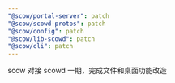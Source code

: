 ```yaml
---
"@scow/portal-server": patch
"@scow/scowd-protos": patch
"@scow/config": patch
"@scow/lib-scowd": patch
"@scow/cli": patch
---
```


scow 对接 scowd 一期，完成文件和桌面功能改造
